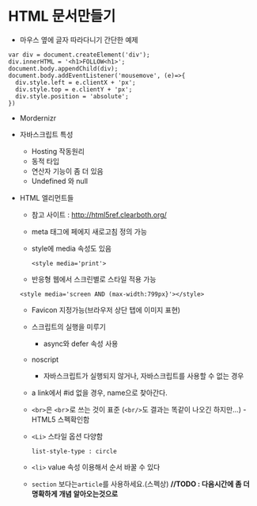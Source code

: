 # HTML 문서만들기



* 마우스 옆에 글자 따라다니기 간단한 예제

~~~
var div = document.createElement('div');
div.innerHTML = '<h1>FOLLOW<h1>';
document.body.appendChild(div);
document.body.addEventListener('mousemove', (e)=>{
  div.style.left = e.clientX + 'px';
  div.style.top = e.clientY + 'px';
  div.style.position = 'absolute';
})
~~~

* Mordernizr

* 자바스크립트 특성

  * Hosting 작동원리
  * 동적 타입
  * 연산자 기능이 좀 더 있음
  * Undefined 와 null

* HTML 엘리먼트들

  * 참고 사이트 : http://html5ref.clearboth.org/

  * meta 태그에 페에지 새로고침 정의 가능

  * style에 media 속성도 있음

    ~~~
    <style media='print'>
    ~~~

  *  반응형 웹에서 스크린별로 스타일 적용 가능

    ~~~
    <style media='screen AND (max-width:799px}'></style>
    ~~~

  * Favicon 지정가능(브라우저 상단 탭에 이미지 표현)

  * 스크립트의 실행을 미루기

    * async와 defer 속성 사용

  * noscript

    * 자바스크립트가 실행되지 않거나, 자바스크립트를 사용할 수 없는 경우

  * a link에서 #id 없을 경우, name으로 찾아간다.

  * `<br>`은 `<br`>로 쓰는 것이 표준 (`<br/>`도 결과는 똑같이 나오긴 하지만…) - HTML5 스펙확인함

  * `<Li>` 스타일 옵션 다양함

    ~~~
    list-style-type : circle
    ~~~

  * `<li>` value 속성 이용해서 순서 바꿀 수 있다

  * `section` 보다는`article`를 사용하세요.(스펙상) __//TODO :  다음시간에 좀 더 명확하게 개념 알아오는것으로__
